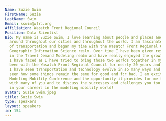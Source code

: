 ```yaml
---
Name: Suzie Swim
FirstName: Suzie
LastName: Swim
Email: sswim@wfrc.org
Affiliation: Wasatch Front Regional Council
Position: Data Scientist
Bio: My name is Suzie Swim, I love learning about people and places and how we move
  around throughout our cities and throughout the world. I am fascinated by the world
  of transportation and began my time with the Wasatch Front Regional Council in the
  Geographic Information Science realm. Over time I have been given responsibilities
  in the Travel Demand Modeling realm and have really enjoyed the growth and challenges
  I have faced as I have tried to bring those two worlds together in my work. I have
  been with the Wasatch Front Regional Council for nearly 20 years and in that time
  I have seen transportation and technology evolve in so many ways and I have also
  seen how some things remain the same for good and for bad. I am excited about this
  Modeling Mobility Conference and the opportunity it provides for me to interact
  with many of you and to discuss the successes and challenges you too have faced
  in your careers in the modeling mobility world!
avatar: Suzie Swim.jpeg
title: Suzie Swim
type: speakers
layout: speakers
id: 154
---
```

